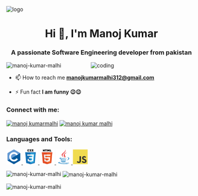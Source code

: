 ![logo](https://i.pinimg.com/originals/dc/34/6a/dc346a16ba30be9cee6b2a235c18b95b.jpg)
<h1 align="center">Hi 👋, I'm Manoj Kumar</h1>
<h3 align="center">A passionate Software Engineering developer from pakistan</h3>

<img align="right" alt="coding" width="280" src="https://camo.githubusercontent.com/0e2953d98b21eda5a158939ea202c7c07b16b0dc0dc5c1e269826c29a01a974f/68747470733a2f2f7777772e77656232347a6f6e652e636f6d2f77702d636f6e74656e742f75706c6f6164732f323032322f31302f34363230372d70726f6772616d6d65722d312e676966">
<p align="left"> <img src="https://komarev.com/ghpvc/?username=manoj-kumar-malhi&label=Profile%20views&color=0e75b6&style=flat" alt="manoj-kumar-malhi" /> </p>

- 📫 How to reach me **manojkumarmalhi312@gmail.com**

- ⚡ Fun fact **I am funny 😉😉**

<h3 align="left">Connect with me:</h3>
<p align="left">
<a href="https://fb.com/manoj kumarmalhi" target="blank"><img align="center" src="https://raw.githubusercontent.com/rahuldkjain/github-profile-readme-generator/master/src/images/icons/Social/facebook.svg" alt="manoj kumarmalhi" height="30" width="40" /></a>
<a href="https://instagram.com/manoj kumar malhi" target="blank"><img align="center" src="https://raw.githubusercontent.com/rahuldkjain/github-profile-readme-generator/master/src/images/icons/Social/instagram.svg" alt="manoj kumar malhi" height="30" width="40" /></a>
</p>

<h3 align="left">Languages and Tools:</h3>
<p align="left"> <a href="https://www.cprogramming.com/" target="_blank" rel="noreferrer"> <img src="https://raw.githubusercontent.com/devicons/devicon/master/icons/c/c-original.svg" alt="c" width="40" height="40"/> </a> <a href="https://www.w3schools.com/css/" target="_blank" rel="noreferrer"> <img src="https://raw.githubusercontent.com/devicons/devicon/master/icons/css3/css3-original-wordmark.svg" alt="css3" width="40" height="40"/> </a> <a href="https://www.w3.org/html/" target="_blank" rel="noreferrer"> <img src="https://raw.githubusercontent.com/devicons/devicon/master/icons/html5/html5-original-wordmark.svg" alt="html5" width="40" height="40"/> </a> <a href="https://www.java.com" target="_blank" rel="noreferrer"> <img src="https://raw.githubusercontent.com/devicons/devicon/master/icons/java/java-original.svg" alt="java" width="40" height="40"/> </a> <a href="https://developer.mozilla.org/en-US/docs/Web/JavaScript" target="_blank" rel="noreferrer"> <img src="https://raw.githubusercontent.com/devicons/devicon/master/icons/javascript/javascript-original.svg" alt="javascript" width="40" height="40"/> </a> </p>

<p><img align="left" src="https://github-readme-stats.vercel.app/api/top-langs?username=manoj-kumar-malhi&show_icons=true&locale=en&layout=compact" alt="manoj-kumar-malhi" /></p>

<p>&nbsp;<img align="center" src="https://github-readme-stats.vercel.app/api?username=manoj-kumar-malhi&show_icons=true&locale=en" alt="manoj-kumar-malhi" /></p>

<p><img align="center" src="https://github-readme-streak-stats.herokuapp.com/?user=manoj-kumar-malhi&" alt="manoj-kumar-malhi" /></p>
